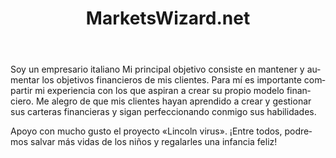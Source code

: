 ﻿---
layout: post-ea

title: MarketsWizard.net
logo: marketswizard_net.png

socials:
  - icon: home
    link: http://marketswizard.net/
  - icon: skype
    link: skype:sunalex83?chat
  - icon: facebook-square
    link: https://www.facebook.com/RosatiAle
  - icon: linkedin
    link: https://www.linkedin.com/in/alessandrorosati

category: friends
order: 6

lang: es
ref: marketswizard_net_friend
---

Soy un empresario italiano
Mi principal objetivo consiste en mantener y aumentar los objetivos financieros de mis clientes. 
Para mí es importante compartir mi experiencia con los que aspiran a crear su propio modelo financiero.
Me alegro de que mis clientes hayan aprendido a crear y gestionar sus carteras financieras y sigan perfeccionando conmigo sus habilidades.

Apoyo con mucho gusto el proyecto «Lincoln virus».
¡Entre todos, podremos salvar más vidas de los niños y regalarles una infancia feliz!


